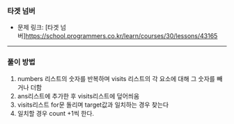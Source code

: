 ### 타겟 넘버
- 문제 링크: [타겟 넘버]<https://school.programmers.co.kr/learn/courses/30/lessons/43165>
---
### 풀이 방법
1.  numbers 리스트의 숫자를 반복하며 visits 리스트의 각 요소에 대해 그 숫자를 빼거나 더함
2.  ans리스트에 추가한 후 visits리스트에 덮어씌움
3.  visits리스트 for문 돌리며 target값과 일치하는 경우 찾는다
4.  일치할 경우 count +1씩 한다.
